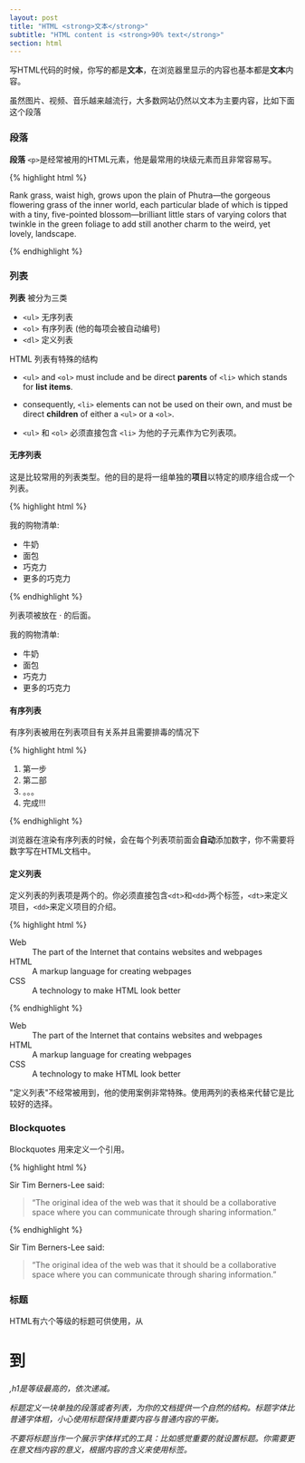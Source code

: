 ```yaml
---
layout: post
title: "HTML <strong>文本</strong>"
subtitle: "HTML content is <strong>90% text</strong>"
section: html
---
```


写HTML代码的时候，你写的都是**文本**，在浏览器里显示的内容也基本都是**文本**内容。

虽然图片、视频、音乐越来越流行，大多数网站仍然以文本为主要内容，比如下面这个段落

### 段落

**段落** `<p>`是经常被用的HTML元素，他是最常用的块级元素而且非常容易写。

{% highlight html %}
<p>
Rank grass, waist high, grows upon the plain of Phutra—the gorgeous flowering grass of the inner world, each particular blade of which is tipped with a tiny, five-pointed blossom—brilliant little stars of varying colors that twinkle in the green foliage to add still another charm to the weird, yet lovely, landscape.
</p>
{% endhighlight %}

### 列表

**列表** 被分为三类

* `<ul>` 无序列表
* `<ol>` 有序列表 (他的每项会被自动编号)
* `<dl>` 定义列表

HTML 列表有特殊的结构

* `<ul>` and `<ol>` must include and be direct **parents** of `<li>` which stands for **list items**.
* consequently, `<li>` elements can not be used on their own, and must be direct **children** of either a `<ul>` or a `<ol>`.

* `<ul>` 和 `<ol>` 必须直接包含 `<li>` 为他的子元素作为它列表项。

#### 无序列表

这是比较常用的列表类型。他的目的是将一组单独的**项目**以特定的顺序组合成一个列表。

{% highlight html %}
<p>我的购物清单:</p>
<ul>
<li>牛奶</li>
<li>面包</li>
<li>巧克力</li>
<li>更多的巧克力</li>
</ul>
{% endhighlight %}

列表项被放在 · 的后面。

<div class="result">
  <p>我的购物清单:</p>
  <ul>
    <li>牛奶</li>
    <li>面包</li>
    <li>巧克力</li>
    <li>更多的巧克力</li>
  </ul>
</div>

#### 有序列表

有序列表被用在列表项目有关系并且需要排毒的情况下

{% highlight html %}
<ol>
<li>第一步</li>
<li>第二部</li>
<li>。。。</li>
<li>完成!!!</li>
</ol>
{% endhighlight %}

浏览器在渲染有序列表的时候，会在每个列表项前面会**自动**添加数字，你不需要将数字写在HTML文档中。

#### 定义列表

定义列表的列表项是两个的。你必须直接包含`<dt>`和`<dd>`两个标签，`<dt>`来定义项目，`<dd>`来定义项目的介绍。

{% highlight html %}
<dl>
<dt>Web</dt>
<dd>The part of the Internet that contains websites and webpages</dd>
<dt>HTML</dt>
<dd>A markup language for creating webpages</dd>
<dt>CSS</dt>
<dd>A technology to make HTML look better</dd>
</dl>
{% endhighlight %}

<div class="result">
<dl>
  <dt>Web</dt>
  <dd>The part of the Internet that contains websites and webpages</dd>
  <dt>HTML</dt>
  <dd>A markup language for creating webpages</dd>
  <dt>CSS</dt>
  <dd>A technology to make HTML look better</dd>
</dl>
</div>


"定义列表"不经常被用到，他的使用案例非常特殊。使用两列的表格来代替它是比较好的选择。

### Blockquotes

Blockquotes 用来定义一个引用。



{% highlight html %}
<p>Sir Tim Berners-Lee said:</p>
<blockquote>
“The original idea of the web was that it should be a collaborative space where you can communicate through sharing information.”
</blockquote>
{% endhighlight %}

<div class="result">
<p>Sir Tim Berners-Lee said:</p>
<blockquote>
  “The original idea of the web was that it should be a collaborative space where you can communicate through sharing information.”
</blockquote>
</div>

### 标题

HTML有六个等级的标题可供使用，从<h1>到<h6>,h1是等级最高的，依次递减。

标题定义一块单独的段落或者列表，为你的文档提供一个自然的结构。标题字体比普通字体粗，小心使用标题保持重要内容与普通内容的平衡。

不要将标题当作一个展示字体样式的工具：比如感觉重要的就设置标题。你需要更在意文档内容的意义，根据内容的含义来使用标签。




